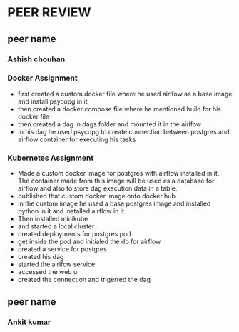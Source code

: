 # PEER REVIEW 

## peer name

### Ashish chouhan
 
### Docker Assignment

- first created a custom docker file where he used airlfow as a base image and install psycopg in it <br>
- then created a docker compose file where he mentioned build for his docker file <br>
- then created a dag in dags folder and mounted it in the airlfow <br>
- In his dag he used psycopg to create connection between postgres and airflow container for executing his tasks <br>


### Kubernetes Assignment

- Made a custom docker image for postgres with airflow installed in it. The container made from this image will be used as a database for airflow and also to store dag execution data in a table. 
- published that custom docker image onto docker hub
- in the custom image he used a base postgres image and installed python in it and installed airflow in it
- Then installed minikube 
- and started a local cluster
- created deployments for postgres pod
- get inside the pod and initialed the db for airflow
- created a service for postgres
- created his dag
- started the airlfow service 
- accessed the web ui
- created the connection and trigerred the dag


## peer name

### Ankit kumar


 
 
